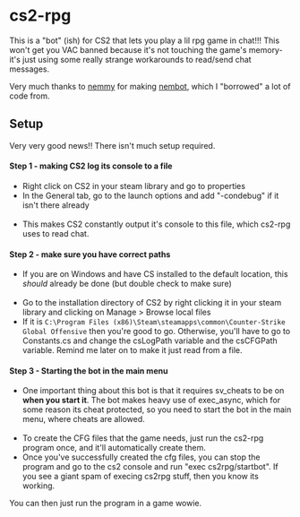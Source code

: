 # cs2-rpg
This is a "bot" (ish) for CS2 that lets you play a lil rpg game in chat!!! This won't get you VAC banned because it's not touching the game's memory- it's just using some really strange workarounds to read/send chat messages.

Very much thanks to [nemmy](https://github.com/Pandaptable) for making [nembot](https://github.com/Pandaptable/nembot), which I "borrowed" a lot of code from.

## Setup
Very very good news!! There isn't much setup required.

#### Step 1 - making CS2 log its console to a file
* Right click on CS2 in your steam library and go to properties
* In the General tab, go to the launch options and add "-condebug" if it isn't there already
<br>&nbsp;
* This makes CS2 constantly output it's console to this file, which cs2-rpg uses to read chat.

#### Step 2 - make sure you have correct paths
* If you are on Windows and have CS installed to the default location, this *should* already be done (but double check to make sure)
<br>&nbsp;
* Go to the installation directory of CS2 by right clicking it in your steam library and clicking on Manage > Browse local files
* If it is ```C:\Program Files (x86)\Steam\steamapps\common\Counter-Strike Global Offensive``` then you're good to go. Otherwise, you'll have to go to Constants.cs and change the csLogPath variable and the csCFGPath variable. Remind me later on to make it just read from a file.

#### Step 3 - Starting the bot in the **main menu**
* One important thing about this bot is that it requires sv_cheats to be on **when you start it**. The bot makes heavy use of exec_async, which for some reason its cheat protected, so you need to start the bot in the main menu, where cheats are allowed.
<br>&nbsp;
* To create the CFG files that the game needs, just run the cs2-rpg program once, and it'll automatically create them.
* Once you've successfully created the cfg files, you can stop the program and go to the cs2 console and run "exec cs2rpg/startbot". If you see a giant spam of execing cs2rpg stuff, then you know its working.

You can then just run the program in a game wowie.
